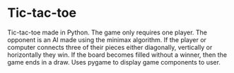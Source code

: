 # Tic-tac-toe
Tic-tac-toe made in Python. The game only requires one player. The opponent is an AI made using the minimax algorithm. If the player or computer connects three of their pieces either diagonally, vertically or horizontally they win. If the board becomes filled without a winner, then the game ends in a draw. Uses pygame to display game components to user.
